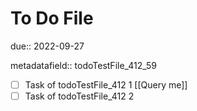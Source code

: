 # To Do File

due:: 2022-09-27

metadatafield:: todoTestFile_412\_59

- [ ] Task of todoTestFile_412 1 [[Query me]]
- [ ] Task of todoTestFile_412 2
